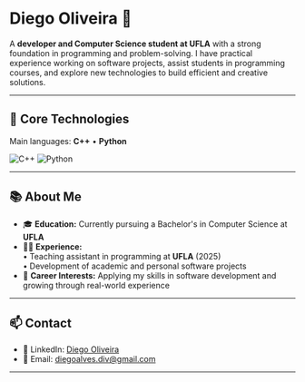 # Diego Oliveira 👋

A **developer and Computer Science student at UFLA** with a strong foundation in programming and problem-solving. I have practical experience working on software projects, assist students in programming courses, and explore new technologies to build efficient and creative solutions.

---

## 🧠 Core Technologies

Main languages: **C++** • **Python**

![C++](https://img.shields.io/badge/C++-00599C?style=flat&logo=c%2B%2B&logoColor=white)
![Python](https://img.shields.io/badge/Python-3776AB?style=flat&logo=python&logoColor=white)

---

## 📚 About Me

- 🎓 **Education:** Currently pursuing a Bachelor's in Computer Science at **UFLA**
- 🧑‍🏫 **Experience:**  
  • Teaching assistant in programming at **UFLA** (2025)  
  • Development of academic and personal software projects
- 🚀 **Career Interests:** Applying my skills in software development and growing through real-world experience

---

## 📫 Contact

- 🔗 LinkedIn: [Diego Oliveira](https://www.linkedin.com/in/diegooliveira-code)
- 📧 Email: [diegoalves.div@gmail.com](mailto:diegoalves.div@gmail.com)

---
